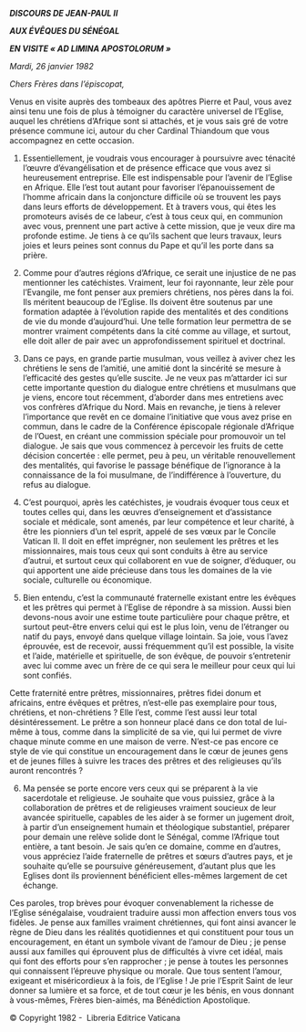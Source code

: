 ***DISCOURS DE JEAN-PAUL II***

***AUX ÉVÊQUES DU SÉNÉGAL***

***EN VISITE « *AD LIMINA APOSTOLORUM* »***

*Mardi, 26 janvier 1982*

*Chers Frères dans l’épiscopat,*

Venus en visite auprès des tombeaux des apôtres Pierre et Paul, vous avez ainsi tenu une fois de plus à témoigner du caractère universel de l’Eglise, auquel les chrétiens d’Afrique sont si attachés, et je vous sais gré de votre présence commune ici, autour du cher Cardinal Thiandoum que vous accompagnez en cette occasion.

1. Essentiellement, je voudrais vous encourager à poursuivre avec ténacité l’œuvre d’évangélisation et de présence efficace que vous avez si heureusement entreprise. Elle est indispensable pour l’avenir de l’Eglise en Afrique. Elle l’est tout autant pour favoriser l’épanouissement de l’homme africain dans la conjoncture difficile où se trouvent les pays dans leurs efforts de développement. Et à travers vous, qui êtes les promoteurs avisés de ce labeur, c’est à tous ceux qui, en communion avec vous, prennent une part active à cette mission, que je veux dire ma profonde estime. Je tiens à ce qu’ils sachent que leurs travaux, leurs joies et leurs peines sont connus du Pape et qu’il les porte dans sa prière.

2. Comme pour d’autres régions d’Afrique, ce serait une injustice de ne pas mentionner les catéchistes. Vraiment, leur foi rayonnante, leur zèle pour l’Evangile, me font penser aux premiers chrétiens, nos pères dans la foi. Ils méritent beaucoup de l’Eglise. Ils doivent être soutenus par une formation adaptée à l’évolution rapide des mentalités et des conditions de vie du monde d’aujourd’hui. Une telle formation leur permettra de se montrer vraiment compétents dans la cité comme au village, et surtout, elle doit aller de pair avec un approfondissement spirituel et doctrinal.

3. Dans ce pays, en grande partie musulman, vous veillez à aviver chez les chrétiens le sens de l’amitié, une amitié dont la sincérité se mesure à l’efficacité des gestes qu’elle suscite. Je ne veux pas m’attarder ici sur cette importante question du dialogue entre chrétiens et musulmans que je viens, encore tout récemment, d’aborder dans mes entretiens avec vos confrères d’Afrique du Nord. Mais en revanche, je tiens à relever l’importance que revêt en ce domaine l’initiative que vous avez prise en commun, dans le cadre de la Conférence épiscopale régionale d’Afrique de l’Ouest, en créant une commission spéciale pour promouvoir un tel dialogue. Je sais que vous commencez à percevoir les fruits de cette décision concertée : elle permet, peu à peu, un véritable renouvellement des mentalités, qui favorise le passage bénéfique de l’ignorance à la connaissance de la foi musulmane, de l’indifférence à l’ouverture, du refus au dialogue.

4. C’est pourquoi, après les catéchistes, je voudrais évoquer tous ceux et toutes celles qui, dans les œuvres d’enseignement et d’assistance sociale et médicale, sont amenés, par leur compétence et leur charité, à être les pionniers d’un tel esprit, appelé de ses vœux par le Concile Vatican II. Il doit en effet imprégner, non seulement les prêtres et les missionnaires, mais tous ceux qui sont conduits à être au service d’autrui, et surtout ceux qui collaborent en vue de soigner, d’éduquer, ou qui apportent une aide précieuse dans tous les domaines de la vie sociale, culturelle ou économique.

5. Bien entendu, c’est la communauté fraternelle existant entre les évêques et les prêtres qui permet à l’Eglise de répondre à sa mission. Aussi bien devons-nous avoir une estime toute particulière pour chaque prêtre, et surtout peut-être envers celui qui est le plus loin, venu de l’étranger ou natif du pays, envoyé dans quelque village lointain. Sa joie, vous l’avez éprouvée, est de recevoir, aussi fréquemment qu’il est possible, la visite et l’aide, matérielle et spirituelle, de son évêque, de pouvoir s’entretenir avec lui comme avec un frère de ce qui sera le meilleur pour ceux qui lui sont confiés.

Cette fraternité entre prêtres, missionnaires, prêtres fidei donum et africains, entre évêques et prêtres, n’est-elle pas exemplaire pour tous, chrétiens, et non-chrétiens ? Elle l’est, comme l’est aussi leur total désintéressement. Le prêtre a son honneur placé dans ce don total de lui-même à tous, comme dans la simplicité de sa vie, qui lui permet de vivre chaque minute comme en une maison de verre. N’est-ce pas encore ce style de vie qui constitue un encouragement dans le cœur de jeunes gens et de jeunes filles à suivre les traces des prêtres et des religieuses qu’ils auront rencontrés ?

6. Ma pensée se porte encore vers ceux qui se préparent à la vie sacerdotale et religieuse. Je souhaite que vous puissiez, grâce à la collaboration de prêtres et de religieuses vraiment soucieux de leur avancée spirituelle, capables de les aider à se former un jugement droit, à partir d’un enseignement humain et théologique substantiel, préparer pour demain une relève solide dont le Sénégal, comme l’Afrique tout entière, a tant besoin. Je sais qu’en ce domaine, comme en d’autres, vous appréciez l’aide fraternelle de prêtres et sœurs d’autres pays, et je souhaite qu’elle se poursuive généreusement, d’autant plus que les Eglises dont ils proviennent bénéficient elles-mêmes largement de cet échange.

Ces paroles, trop brèves pour évoquer convenablement la richesse de l’Eglise sénégalaise, voudraient traduire aussi mon affection envers tous vos fidèles. Je pense aux familles vraiment chrétiennes, qui font ainsi avancer le règne de Dieu dans les réalités quotidiennes et qui constituent pour tous un encouragement, en étant un symbole vivant de l’amour de Dieu ; je pense aussi aux familles qui éprouvent plus de difficultés à vivre cet idéal, mais qui font des efforts pour s’en rapprocher ; je pense à toutes les personnes qui connaissent l’épreuve physique ou morale. Que tous sentent l’amour, exigeant et miséricordieux à la fois, de l’Eglise ! Je prie l’Esprit Saint de leur donner sa lumière et sa force, et de tout cœur je les bénis, en vous donnant à vous-mêmes, Frères bien-aimés, ma Bénédiction Apostolique.

© Copyright 1982 -  Libreria Editrice Vaticana